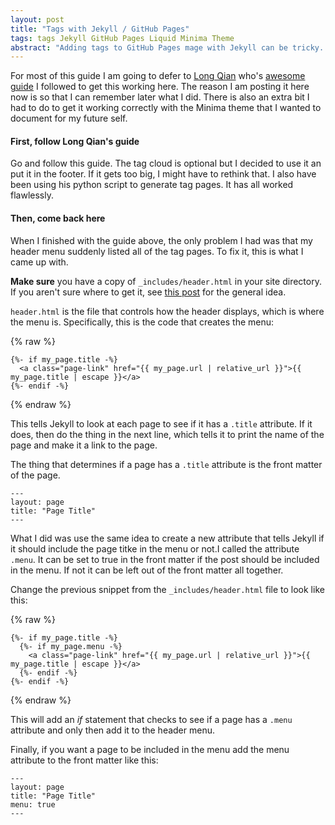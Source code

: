 ```yaml
---
layout: post
title: "Tags with Jekyll / GitHub Pages"
tags: tags Jekyll GitHub Pages Liquid Minima Theme
abstract: "Adding tags to GitHub Pages mage with Jekyll can be tricky. Here's how I did it."
---
```

For most of this guide I am going to defer to [Long Qian](http://longqian.me/) who's [awesome guide](http://longqian.me/2017/02/09/github-jekyll-tag/)
I followed to get this working here. The reason I am posting it here now is so that I can remember later what I did. There is
also an extra bit I had to do to get it working correctly with the Minima theme that I wanted to document for my future self.

#### **First**, follow Long Qian's guide
Go and follow this guide. The tag cloud is optional but I decided to use it an put it in the footer. If it gets too big,
I might have to rethink that. I also have been using his python script to generate tag pages. It has all worked flawlessly.

#### **Then**, come back here
When I finished with the guide above, the only problem I had was that my header menu suddenly listed all of the tag pages.
To fix it, this is what I came up with.

**Make sure** you have a copy of `_includes/header.html` in your site directory. If you aren't sure where to get it,
see [this post](/2018/11/17/remove-rss-link.html) for the general idea.

`header.html` is the file that controls how the header displays, which is where the menu is. Specifically, this is the code
that creates the menu:

{% raw %}
```liquid
{%- if my_page.title -%}
  <a class="page-link" href="{{ my_page.url | relative_url }}">{{ my_page.title | escape }}</a>
{%- endif -%}
```
{% endraw %}

This tells Jekyll to look at each page to see if it has a `.title` attribute. If it does, then do the
thing in the next line, which tells it to print the name of the page and make it a link to the page.

The thing that determines if a page has a `.title` attribute is the front matter of the page.

```
---
layout: page
title: "Page Title"
---
```

What I did was use the same idea to create a new attribute that tells Jekyll if it should include the page titke
in the menu or not.I called the attribute `.menu`. It can be set to true in the front matter if the post should
be included in the menu. If not it can be left out of the front matter all together.

Change the previous snippet from the `_includes/header.html` file to look like this:

{% raw %}
```liquid
{%- if my_page.title -%}
  {%- if my_page.menu -%}
    <a class="page-link" href="{{ my_page.url | relative_url }}">{{ my_page.title | escape }}</a>
  {%- endif -%}
{%- endif -%}
```
{% endraw %}

This will add an *if* statement that checks to see if a page has a `.menu` attribute and only then add it to the header menu.

Finally, if you want a page to be included in the menu add the menu attribute to the front matter like this:

```
---
layout: page
title: "Page Title"
menu: true
---
```